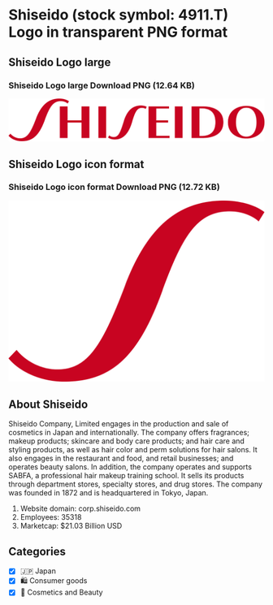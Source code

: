 # Shiseido (stock symbol: 4911.T) Logo in transparent PNG format

## Shiseido Logo large

### Shiseido Logo large Download PNG (12.64 KB)

![Shiseido Logo large Download PNG (12.64 KB)](/img/orig/4911.T_BIG-e3b511f6.png)

## Shiseido Logo icon format

### Shiseido Logo icon format Download PNG (12.72 KB)

![Shiseido Logo icon format Download PNG (12.72 KB)](/img/orig/4911.T-78ccd78e.png)

## About Shiseido

Shiseido Company, Limited engages in the production and sale of cosmetics in Japan and internationally. The company offers fragrances; makeup products; skincare and body care products; and hair care and styling products, as well as hair color and perm solutions for hair salons. It also engages in the restaurant and food, and retail businesses; and operates beauty salons. In addition, the company operates and supports SABFA, a professional hair makeup training school. It sells its products through department stores, specialty stores, and drug stores. The company was founded in 1872 and is headquartered in Tokyo, Japan.

1. Website domain: corp.shiseido.com
2. Employees: 35318
3. Marketcap: $21.03 Billion USD


## Categories
- [x] 🇯🇵 Japan
- [x] 🛍 Consumer goods
- [x] 💄 Cosmetics and Beauty
